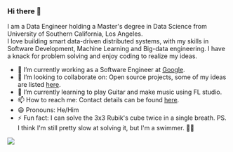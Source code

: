### Hi there 👋

I am a Data Engineer holding a Master's degree in Data Science from University of Southern California, Los Angeles.  
I love building smart data-driven distributed systems, with my skills in Software Development, Machine Learning and Big-data engineering. I have a knack for problem solving and enjoy coding to realize my ideas. 

- 🔭 I’m currently working as a Software Engineer at [Google](https://www.google.com/).
- 👯 I’m looking to collaborate on: Open source projects, some of my ideas are listed [here](https://github.com/tanaysh7?tab=projects).
- 🌱 I’m currently learning to play Guitar and make music using FL studio.
- 📫 How to reach me: Contact details can be found [here](https://tanay.page.link/me).
- 😄 Pronouns: He/Him
- ⚡ Fun fact: I can solve the 3x3 Rubik's cube twice in a single breath. PS. I think I'm still pretty slow at solving it, but I'm a swimmer. :man_shrugging:  

![](https://komarev.com/ghpvc/?username=tanaysh7&style=flat-square)
<!--
**

To Add:

- 🤔 I’m looking for help with ...
- 💬 Ask me about ...

-->
